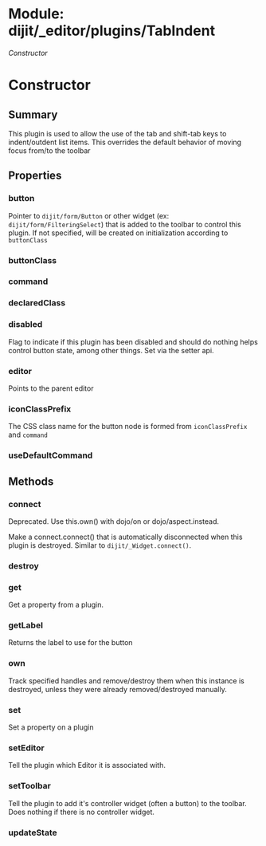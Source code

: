 # Module: dijit/_editor/plugins/TabIndent

*Constructor*

# Constructor

## Summary

This plugin is used to allow the use of the tab and shift-tab keys
to indent/outdent list items.  This overrides the default behavior
of moving focus from/to the toolbar
## Properties

### button
Pointer to `dijit/form/Button` or other widget (ex: `dijit/form/FilteringSelect`)
that is added to the toolbar to control this plugin.
If not specified, will be created on initialization according to `buttonClass`

### buttonClass


### command


### declaredClass


### disabled
Flag to indicate if this plugin has been disabled and should do nothing
helps control button state, among other things.  Set via the setter api.

### editor
Points to the parent editor

### iconClassPrefix
The CSS class name for the button node is formed from `iconClassPrefix` and `command`

### useDefaultCommand


## Methods

### connect
Deprecated.  Use this.own() with dojo/on or dojo/aspect.instead.

Make a connect.connect() that is automatically disconnected when this plugin is destroyed.
Similar to `dijit/_Widget.connect()`.

### destroy


### get
Get a property from a plugin.

### getLabel
Returns the label to use for the button

### own
Track specified handles and remove/destroy them when this instance is destroyed, unless they were
already removed/destroyed manually.

### set
Set a property on a plugin

### setEditor
Tell the plugin which Editor it is associated with.

### setToolbar
Tell the plugin to add it's controller widget (often a button)
to the toolbar.  Does nothing if there is no controller widget.

### updateState


